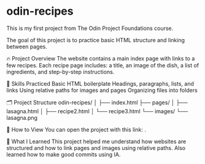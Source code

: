 # odin-recipes
This is my first project from The Odin Project Foundations course.

The goal of this project is to practice basic HTML structure and linking between pages.

🔥 Project Overview
The website contains a main index page with links to a few recipes.
Each recipe page includes:
a title,
an image of the dish,
a list of ingredients,
and step-by-step instructions.

🧠 Skills Practiced
Basic HTML boilerplate
Headings, paragraphs, lists, and links
Using relative paths for images and pages
Organizing files into folders

🗂️ Project Structure
odin-recipes/
│
├── index.html
├── pages/
│   ├── lasagna.html
│   ├── recipe2.html
│   └── recipe3.html
└── images/
    └── lasagna.png

🚀 How to View
You can open the project with this link: .

💭 What I Learned
This project helped me understand how websites are structured and how to link pages and images using relative paths.
Also learned how to make good commits using IA.